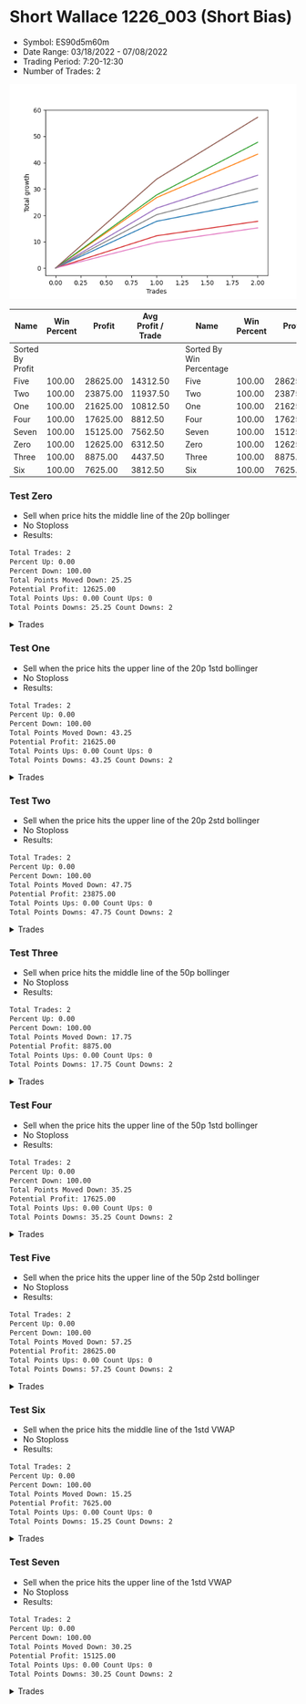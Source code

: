 # Short Wallace 1226_003 (Short Bias)
- Symbol: ES90d5m60m
- Date Range: 03/18/2022 - 07/08/2022
- Trading Period: 7:20-12:30
- Number of Trades: 2

![Plot](ShortWallace1226_003ES90d5m60m(ShortBias).png)

| Name | Win Percent | Profit | Avg Profit / Trade |     | Name | Win Percent | Profit | Avg Profit / Trade |
| ---- | ----------- | ------ | ------------------ | --- | ---- | ----------- | ------ | ------------------ |
| Sorted By <br> Profit | | | | | Sorted By <br> Win Percentage ||||
| Five | 100.00 | 28625.00 | 14312.50 |     | Five | 100.00 | 28625.00 | 14312.50 |
| Two | 100.00 | 23875.00 | 11937.50 |     | Two | 100.00 | 23875.00 | 11937.50 |
| One | 100.00 | 21625.00 | 10812.50 |     | One | 100.00 | 21625.00 | 10812.50 |
| Four | 100.00 | 17625.00 | 8812.50 |     | Four | 100.00 | 17625.00 | 8812.50 |
| Seven | 100.00 | 15125.00 | 7562.50 |     | Seven | 100.00 | 15125.00 | 7562.50 |
| Zero | 100.00 | 12625.00 | 6312.50 |     | Zero | 100.00 | 12625.00 | 6312.50 |
| Three | 100.00 | 8875.00 | 4437.50 |     | Three | 100.00 | 8875.00 | 4437.50 |
| Six | 100.00 | 7625.00 | 3812.50 |     | Six | 100.00 | 7625.00 | 3812.50 |

### Test Zero
* Sell when price hits the middle line of the 20p bollinger
* No Stoploss
* Results:
```
Total Trades: 2
Percent Up: 0.00
Percent Down: 100.00
Total Points Moved Down: 25.25
Potential Profit: 12625.00
Total Points Ups: 0.00 Count Ups: 0
Total Points Downs: 25.25 Count Downs: 2
```

<details><summary>Trades</summary>

<code>In: 2022-06-14 10:25:00		Out: 2022-06-14 10:34:00		Total Position Time: 09:00		Total Move Down: 17.75		Total to Date: 17.75</code> <br />
<code>In: 2022-06-14 10:30:00		Out: 2022-06-14 10:34:00		Total Position Time: 04:00		Total Move Down: 7.50		Total to Date: 25.25</code> <br />


</details>

### Test One
* Sell when the price hits the upper line of the 20p 1std bollinger
* No Stoploss
* Results:
```
Total Trades: 2
Percent Up: 0.00
Percent Down: 100.00
Total Points Moved Down: 43.25
Potential Profit: 21625.00
Total Points Ups: 0.00 Count Ups: 0
Total Points Downs: 43.25 Count Downs: 2
```

<details><summary>Trades</summary>

<code>In: 2022-06-14 10:25:00		Out: 2022-06-14 10:40:05		Total Position Time: 15:05		Total Move Down: 26.75		Total to Date: 26.75</code> <br />
<code>In: 2022-06-14 10:30:00		Out: 2022-06-14 10:40:05		Total Position Time: 10:05		Total Move Down: 16.50		Total to Date: 43.25</code> <br />


</details>

### Test Two
* Sell when the price hits the upper line of the 20p 2std bollinger
* No Stoploss
* Results:
```
Total Trades: 2
Percent Up: 0.00
Percent Down: 100.00
Total Points Moved Down: 47.75
Potential Profit: 23875.00
Total Points Ups: 0.00 Count Ups: 0
Total Points Downs: 47.75 Count Downs: 2
```

<details><summary>Trades</summary>

<code>In: 2022-06-14 10:25:00		Out: 2022-06-14 11:25:55		Total Position Time: 60:55		Total Move Down: 27.75		Total to Date: 27.75</code> <br />
<code>In: 2022-06-14 10:30:00		Out: 2022-06-14 11:30:55		Total Position Time: 60:55		Total Move Down: 20.00		Total to Date: 47.75</code> <br />


</details>

### Test Three
* Sell when price hits the middle line of the 50p bollinger
* No Stoploss
* Results:
```
Total Trades: 2
Percent Up: 0.00
Percent Down: 100.00
Total Points Moved Down: 17.75
Potential Profit: 8875.00
Total Points Ups: 0.00 Count Ups: 0
Total Points Downs: 17.75 Count Downs: 2
```

<details><summary>Trades</summary>

<code>In: 2022-06-14 10:25:00		Out: 2022-06-14 10:29:25		Total Position Time: 04:25		Total Move Down: 12.25		Total to Date: 12.25</code> <br />
<code>In: 2022-06-14 10:30:00		Out: 2022-06-14 10:31:10		Total Position Time: 01:10		Total Move Down: 5.50		Total to Date: 17.75</code> <br />


</details>

### Test Four
* Sell when the price hits the upper line of the 50p 1std bollinger
* No Stoploss
* Results:
```
Total Trades: 2
Percent Up: 0.00
Percent Down: 100.00
Total Points Moved Down: 35.25
Potential Profit: 17625.00
Total Points Ups: 0.00 Count Ups: 0
Total Points Downs: 35.25 Count Downs: 2
```

<details><summary>Trades</summary>

<code>In: 2022-06-14 10:25:00		Out: 2022-06-14 10:36:10		Total Position Time: 11:10		Total Move Down: 22.75		Total to Date: 22.75</code> <br />
<code>In: 2022-06-14 10:30:00		Out: 2022-06-14 10:36:10		Total Position Time: 06:10		Total Move Down: 12.50		Total to Date: 35.25</code> <br />


</details>

### Test Five
* Sell when the price hits the upper line of the 50p 2std bollinger
* No Stoploss
* Results:
```
Total Trades: 2
Percent Up: 0.00
Percent Down: 100.00
Total Points Moved Down: 57.25
Potential Profit: 28625.00
Total Points Ups: 0.00 Count Ups: 0
Total Points Downs: 57.25 Count Downs: 2
```

<details><summary>Trades</summary>

<code>In: 2022-06-14 10:25:00		Out: 2022-06-14 10:44:05		Total Position Time: 19:05		Total Move Down: 33.75		Total to Date: 33.75</code> <br />
<code>In: 2022-06-14 10:30:00		Out: 2022-06-14 10:44:05		Total Position Time: 14:05		Total Move Down: 23.50		Total to Date: 57.25</code> <br />


</details>

### Test Six
* Sell when the price hits the middle line of the 1std VWAP
* No Stoploss
* Results:
```
Total Trades: 2
Percent Up: 0.00
Percent Down: 100.00
Total Points Moved Down: 15.25
Potential Profit: 7625.00
Total Points Ups: 0.00 Count Ups: 0
Total Points Downs: 15.25 Count Downs: 2
```

<details><summary>Trades</summary>

<code>In: 2022-06-14 10:25:00		Out: 2022-06-14 10:26:55		Total Position Time: 01:55		Total Move Down: 9.75		Total to Date: 9.75</code> <br />
<code>In: 2022-06-14 10:30:00		Out: 2022-06-14 10:31:10		Total Position Time: 01:10		Total Move Down: 5.50		Total to Date: 15.25</code> <br />


</details>

### Test Seven
* Sell when the price hits the upper line of the 1std VWAP
* No Stoploss
* Results:
```
Total Trades: 2
Percent Up: 0.00
Percent Down: 100.00
Total Points Moved Down: 30.25
Potential Profit: 15125.00
Total Points Ups: 0.00 Count Ups: 0
Total Points Downs: 30.25 Count Downs: 2
```

<details><summary>Trades</summary>

<code>In: 2022-06-14 10:25:00		Out: 2022-06-14 10:34:40		Total Position Time: 09:40		Total Move Down: 20.25		Total to Date: 20.25</code> <br />
<code>In: 2022-06-14 10:30:00		Out: 2022-06-14 10:34:40		Total Position Time: 04:40		Total Move Down: 10.00		Total to Date: 30.25</code> <br />


</details>